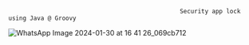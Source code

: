                                                     Security app lock using Java @ Groovy
  ![WhatsApp Image 2024-01-30 at 16 41 26_069cb712](https://github.com/ashenmliyanage/Fringer_Print_Security_Android_App/assets/139870301/e7c8d3d9-ffa1-48f0-94b4-d875cf7027a9)
